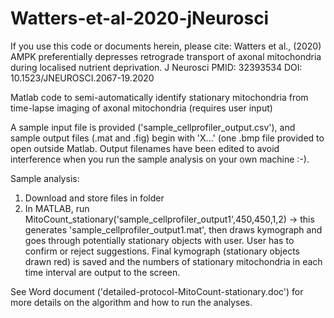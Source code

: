 # Watters-et-al-2020-jNeurosci 
If you use this code or documents herein, please cite: Watters et al., (2020) AMPK preferentially depresses retrograde transport of axonal mitochondria during localised nutrient deprivation. J Neurosci PMID: 32393534 DOI: 10.1523/JNEUROSCI.2067-19.2020


Matlab code to semi-automatically identify stationary mitochondria from time-lapse imaging of axonal mitochondria (requires user input)

A sample input file is provided ('sample_cellprofiler_output.csv'), and sample output files (.mat and .fig) begin with 'X...' (one .bmp file provided to open outside Matlab. Output filenames have been edited to avoid interference when you run the sample analysis on your own machine :-).

Sample analysis:
1. Download and store files in folder
2. In MATLAB, run MitoCount_stationary('sample_cellprofiler_output1',450,450,1,2) 
-> this generates 'sample_cellprofiler_output1.mat', then draws kymograph and goes through potentially stationary objects with user. User has to confirm or reject suggestions. Final kymograph (stationary objects drawn red) is saved and the numbers of stationary mitochondria in each time interval are output to the screen.

See Word document ('detailed-protocol-MitoCount-stationary.doc') for more details on the algorithm and how to run the analyses. 
